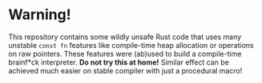 Warning!
=======

This repository contains some wildly unsafe Rust code that uses many unstable `const fn` features like compile-time heap allocation or operations on raw pointers.
These features were (ab)used to build a compile-time brainf*ck interpreter.
**Do not try this at home!** Similar effect can be achieved much easier on stable compiler with just a procedural macro!
